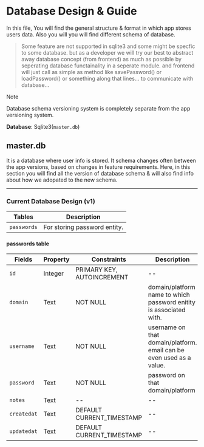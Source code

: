 # Database Design & Guide

In this file, You will find the general structure & format in which app stores users data. Also you will you will find different schema of database.

> Some feature are not supported in sqlite3 and some might be specfic to some database. but as a developer we will try our best to abstract away database concept (from frontend) as much as possible by seperating database functainality in a seperate module. and frontend will just call as simple as method like savePassword() or loadPassword() or something along that lines... to communicate with database...

> [!NOTE]
> Database schema versioning system is completely separate from the app versioning system.

**Database**: Sqlite3(`master.db`)

## master.db

It is a database where user info is stored. It schema changes often between the app versions, based on changes in feature requirements. Here, in this section you will find all the version of database schema & will also find info about how we adopated to the new schema. 

---

### Current Database Design (v1)

| Tables      | Description                  |
| ----------- | ---------------------------- |
| `passwords` | For storing password entity. |

#### passwords table

| Fields      | Property     | Constraints                    | Description                                                          |
| ----------- | ------------ | ------------------------------ | -------------------------------------------------------------------- |
| `id`        | Integer      | PRIMARY KEY, AUTOINCREMENT     | --                                                                   |
| `domain`    | Text         | NOT NULL                       | domain/platform name to which password enitity is associated with.   |
| `username`  | Text         | NOT NULL                       | username on that domain/platform. email can be even used as a value. |
| `password`  | Text         | NOT NULL                       | password on that domain/platform                                     |
| `notes`     | Text         | --                             | --                                                                   |
| `createdat` | Text         | DEFAULT CURRENT_TIMESTAMP      | --                                                                   |
| `updatedat` | Text         | DEFAULT CURRENT_TIMESTAMP      | --                                                                   |
